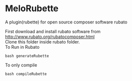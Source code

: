# MeloRubette
A plugin(rubette) for open source composer software rubato<br />

First download and install rubato software from http://www.rubato.org/rubatocomposer.html<br />
Clone this folder inside rubato folder. <br/>
To Run in Rubato<br/>
```
bash generateRubette
```
To only compile<br/>
```
bash compileRubette
```
